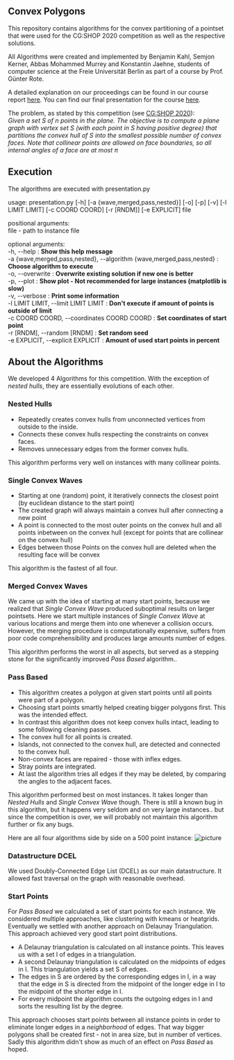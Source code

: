 ## Convex Polygons

This repository contains algorithms for the convex partitioning of a pointset that were used for the CG:SHOP 2020 competition as well as the respective solutions.

All Algorithms were created and implemented by Benjamin Kahl, Semjon Kerner, Abbas Mohammed Murrey and Konstantin Jaehne, students of computer science at the Freie Universität Berlin as part of a course by Prof. Günter Rote.

A detailed explanation on our proceedings can be found in our course report [here](https://github.com/SemjonKerner/convex_polygons/blob/master/texinput/report.pdf).
You can find our final presentation for the course [here](https://github.com/SemjonKerner/convex_polygons/blob/b5412ddf3189458d07803e934d98bb67e8e7cc36/texinput/convex_polygons.pdf).

The problem, as stated by this competition (see [CG:SHOP 2020](
https://cgshop.ibr.cs.tu-bs.de/competition/cg-shop-2020/)):  
_Given a set S of n points in the plane. The objective is to compute a plane graph with vertex set S (with each point in S having positive degree) that partitions the convex hull of S into the smallest possible number of convex faces. Note that collinear points are allowed on face boundaries, so all internal angles of a face are at most π_

## Execution

The algorithms are executed with presentation.py

usage: presentation.py [-h] [-a {wave,merged,pass,nested}] [-o] [-p] [-v] [-l LIMIT LIMIT] [-c COORD COORD] [-r [RNDM]] [-e EXPLICIT] file

positional arguments:  
file - path to instance file
  
optional arguments:  
-h, --help : __Show this help message__  
-a {wave,merged,pass,nested}, --algorithm {wave,merged,pass,nested} : __Choose algorithm to execute__  
-o, --overwrite : __Overwrite existing solution if new one is better__  
-p, --plot : __Show plot  - Not recommended for large instances (matplotlib is slow)__  
-v, --verbose : __Print some information__  
-l LIMIT LIMIT, --limit LIMIT LIMIT : __Don't execute if amount of points is outside of limit__  
-c COORD COORD, --coordinates COORD COORD : __Set coordinates of start point__  
-r [RNDM], --random [RNDM] : __Set random seed__  
-e EXPLICIT, --explicit EXPLICIT : __Amount of used start points in percent__  

## About the Algorithms
We developed 4 Algorithms for this competition.
With the exception of _nested hulls_, they are essentially evolutions of each other.

### Nested Hulls
- Repeatedly creates convex hulls from unconnected vertices from outside to the inside.
- Connects these convex hulls respecting the constraints on convex faces.
- Removes unnecessary edges from the former convex hulls.

This algorithm performs very well on instances with many collinear points.

### Single Convex Waves
- Starting at one (random) point, it iteratively connects the closest point (by euclidean distance to the start point)
- The created graph will always maintain a convex hull after connecting a new point
- A point is connected to the most outer points on the convex hull and all points inbetween on the convex hull (except for points that are collinear on the convex hull)
- Edges between those Points on the convex hull are deleted when the resulting face will be convex

This algorithm is the fastest of all four.

### Merged Convex Waves
We came up with the idea of starting at many start points, because we realized that _Single Convex Wave_ produced suboptimal results on larger pointsets.
Here we start multiple instances of _Single Convex Wave_ at various locations and merge them into one whenever a collision occurs.
However, the merging procedure is computationally expensive, suffers from poor code comprehensibility and produces large amounts number of edges.

This algorithm performs the worst in all aspects, but served as a stepping stone for the significantly improved _Pass Based_ algorithm..

### Pass Based
- This algorithm creates a polygon at given start points until all points were part of a polygon.
- Choosing start points smartly helped creating bigger polygons first. This was the intended effect.
- In contrast this algorithm does not keep convex hulls intact, leading to some following cleaning passes.
- The convex hull for all points is created.
- Islands, not connected to the convex hull, are detected and connected to the convex hull.
- Non-convex faces are repaired - those with inflex edges.
- Stray points are integrated.
- At last the algorithm tries all edges if they may be deleted, by comparing the angles to the adjacent faces.

This algorithm performed best on most instances. It takes longer than _Nested Hulls_ and _Single Convex Wave_ though.
There is still a known bug in this algorithm, but it happens very seldom and on very large instances.. but since the competition is over, we will probably not maintain this algorithm further or fix any bugs.

Here are all four algorithms side by side on a 500 point instance:
![picture](https://i.imgur.com/FA7LW13.png)

### Datastructure DCEL
We used Doubly-Connected Edge List (DCEL) as our main datastructure. It allowed fast traversal on the graph with reasonable overhead.

### Start Points
For _Pass Based_ we calculated a set of start points for each instance. We considered multiple approaches, like clustering with kmeans or heatgrids. Eventually we settled with another approach on Delaunay Triangulation. This approach achieved very good start point distributions.

- A Delaunay triangulation is calculated on all instance points. This leaves us with a set I of edges in a triangulation.
- A second Delaunay triangulation is calculated on the midpoints of edges in I. This triangulation yields a set S of edges.
- The edges in S are ordered by the corresponding edges in I, in a way that the edge in S is directed from the midpoint of the longer edge in I to the midpoint of the shorter edge in I.
- For every midpoint the algorithm counts the outgoing edges in I and sorts the resulting list by the degree.

This approach chooses start points between all instance points in order to eliminate longer edges in a _neighborhood_ of edges. That way bigger polygons shall be created first - not in area size, but in number of vertices. Sadly this algorithm didn't show as much of an effect on _Pass Based_ as hoped.

